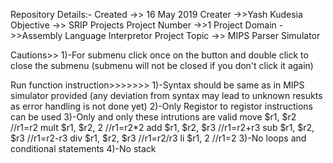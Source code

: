 Repository Details:-
Created ->> 16 May 2019
Creater ->>Yash Kudesia
Objective ->> SRIP Projects
Project Number ->>1
Project Domain ->>Assembly Language Interpretor
Project Topic ->> MIPS Parser Simulator

Cautions>>
1)-For submenu click once on the button and double click to close the submenu (submenu will not be closed if you don't click it again)

Run function instruction>>>>>>>
1)-Syntax should be same as in MIPS simulator provided (any deviation from syntax may lead to unknown resukts as error handling is not done yet)
2)-Only Registor to registor instructions can be used
3)-Only and only these intrutions are valid
	move $r1, $r2	//r1=r2
	mult $r1, $r2, 2	//r1=r2*2
	add $r1, $r2, $r3	//r1=r2+r3
	sub $r1, $r2, $r3	//r1=r2-r3
	div $r1, $r2, $r3	//r1=r2/r3
	li $r1, 2		//r1=2
3)-No loops and conditional statements
4)-No stack
